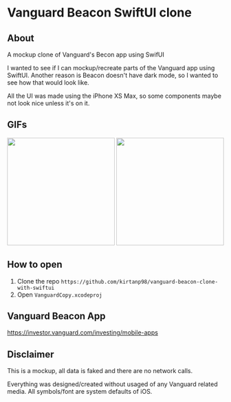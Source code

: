 # Vanguard Beacon SwiftUI clone

## About
A mockup clone of Vanguard's Becon app using SwifUI

I wanted to see if I can mockup/recreate parts of the Vanguard app using SwiftUI. Another reason is Beacon doesn't have dark mode, so I wanted to see how that would look like. 

All the UI was made using the iPhone XS Max, so some components maybe not look nice unless it's on it.

## GIFs
<p align="middle">
  <img src="./Screenshots/darkmode.GIF" width=250>
  <img src="./Screenshots/lightmode.GIF" width=250>
</p>

## How to open

1. Clone the repo `https://github.com/kirtanp98/vanguard-beacon-clone-with-swiftui`
2. Open `VanguardCopy.xcodeproj`

## Vanguard Beacon App
https://investor.vanguard.com/investing/mobile-apps

## Disclaimer 
This is a mockup, all data is faked and there are no network calls.

Everything was designed/created without usaged of any Vanguard related media. All symbols/font are system defaults of iOS.
